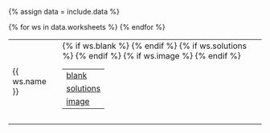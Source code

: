 {% assign data = include.data %}
<table class="asst-table">
{% for ws in data.worksheets %}
<tr>
	<td>{{ ws.name }}</td>
	<td>
		<table class="inner">
			{% if ws.blank %}
		  <tr>
			    <td><a href="{{ data.home }}/{{ ws.blank }}">blank</a></td>
			</tr>
			{% endif %}
			{% if ws.solutions %}
			<tr>
			    <td><a href="{{ data.home }}/{{ ws.solutions }}">solutions</a></td>
			</tr>
			{% endif %}
			{% if ws.image %}
		  <tr>
			    <td><a href="{{ data.home }}/{{ ws.image }}">image</a></td>
			</tr>
			{% endif %}
		</table>
		<div style="padding-bottom: 10px"></div>
	</td>
</tr>
{% endfor %}
</table>

